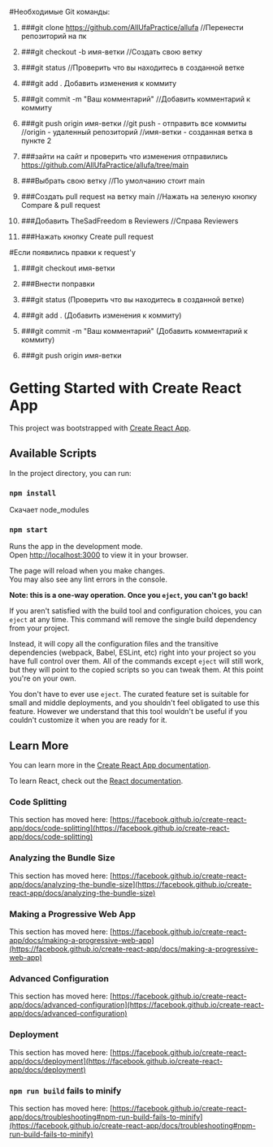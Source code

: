 #Необходимые Git команды:

1) ###git clone https://github.com/AllUfaPractice/allufa
//Перенести репозиторий на пк

2) ###git checkout -b имя-ветки 
//Создать свою ветку

3) ###git status
//Проверить что вы находитесь в созданной ветке

4) ###git add . 
Добавить изменения к коммиту

5) ###git commit -m "Ваш комментарий" 
//Добавить комментарий к коммиту

6) ###git push origin имя-ветки 
//git push - отправить все коммиты
//origin - удаленный репозиторий
//имя-ветки - созданная ветка в пункте 2

7) ###зайти на сайт и проверить что изменения отправились
https://github.com/AllUfaPractice/allufa/tree/main

8) ###Выбрать свою ветку 
//По умолчанию стоит main

9) ###Создать pull request на ветку main
//Нажать на зеленую кнопку Compare & pull request

10) ###Добавить TheSadFreedom в Reviewers
//Справа Reviewers

11) ###Нажать кнопку Create pull request

#Если появились правки к request'y 

1) ###git checkout имя-ветки

2) ###Внести поправки

3) ###git status (Проверить что вы находитесь в созданной ветке)

4) ###git add . (Добавить изменения к коммиту)

5) ###git commit -m "Ваш комментарий" (Добавить комментарий к коммиту)

6) ###git push origin имя-ветки

# Getting Started with Create React App

This project was bootstrapped with [Create React App](https://github.com/facebook/create-react-app).

## Available Scripts

In the project directory, you can run:

### `npm install`
Скачает node_modules

### `npm start`

Runs the app in the development mode.\
Open [http://localhost:3000](http://localhost:3000) to view it in your browser.

The page will reload when you make changes.\
You may also see any lint errors in the console.

**Note: this is a one-way operation. Once you `eject`, you can't go back!**

If you aren't satisfied with the build tool and configuration choices, you can `eject` at any time. This command will remove the single build dependency from your project.

Instead, it will copy all the configuration files and the transitive dependencies (webpack, Babel, ESLint, etc) right into your project so you have full control over them. All of the commands except `eject` will still work, but they will point to the copied scripts so you can tweak them. At this point you're on your own.

You don't have to ever use `eject`. The curated feature set is suitable for small and middle deployments, and you shouldn't feel obligated to use this feature. However we understand that this tool wouldn't be useful if you couldn't customize it when you are ready for it.

## Learn More

You can learn more in the [Create React App documentation](https://facebook.github.io/create-react-app/docs/getting-started).

To learn React, check out the [React documentation](https://reactjs.org/).

### Code Splitting

This section has moved here: [https://facebook.github.io/create-react-app/docs/code-splitting](https://facebook.github.io/create-react-app/docs/code-splitting)

### Analyzing the Bundle Size

This section has moved here: [https://facebook.github.io/create-react-app/docs/analyzing-the-bundle-size](https://facebook.github.io/create-react-app/docs/analyzing-the-bundle-size)

### Making a Progressive Web App

This section has moved here: [https://facebook.github.io/create-react-app/docs/making-a-progressive-web-app](https://facebook.github.io/create-react-app/docs/making-a-progressive-web-app)

### Advanced Configuration

This section has moved here: [https://facebook.github.io/create-react-app/docs/advanced-configuration](https://facebook.github.io/create-react-app/docs/advanced-configuration)

### Deployment

This section has moved here: [https://facebook.github.io/create-react-app/docs/deployment](https://facebook.github.io/create-react-app/docs/deployment)

### `npm run build` fails to minify

This section has moved here: [https://facebook.github.io/create-react-app/docs/troubleshooting#npm-run-build-fails-to-minify](https://facebook.github.io/create-react-app/docs/troubleshooting#npm-run-build-fails-to-minify)

